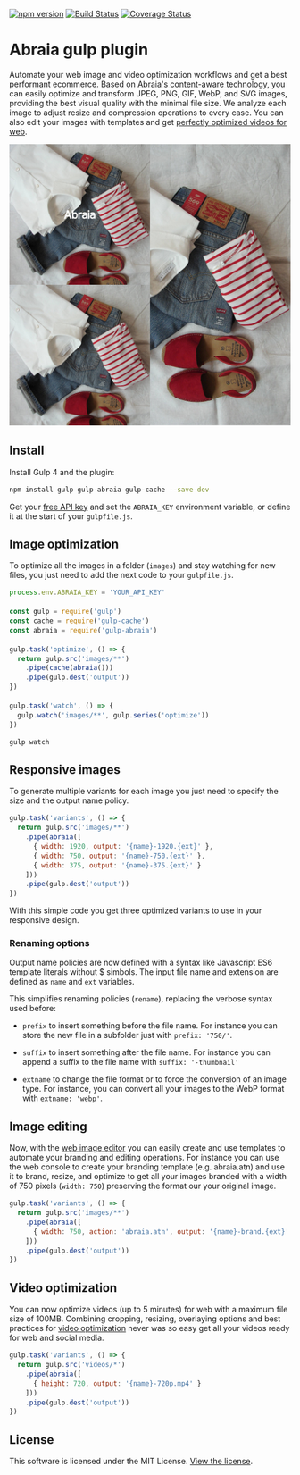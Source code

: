 [![npm version](https://img.shields.io/npm/v/gulp-abraia.svg?style=flat-square)](https://www.npmjs.com/package/gulp-abraia)
[![Build Status](https://img.shields.io/travis/abraia/gulp-abraia.svg?style=flat-square)](https://travis-ci.org/abraia/gulp-abraia)
[![Coverage Status](https://img.shields.io/coveralls/github/abraia/gulp-abraia/badge.svg?style=flat-square)](https://coveralls.io/github/abraia/gulp-abraia)

# Abraia gulp plugin

Automate your web image and video optimization workflows and get a best performant ecommerce.
Based on [Abraia's content-aware technology](https://abraia.me/docs/image-optimization),
you can easily optimize and transform JPEG, PNG, GIF, WebP, and SVG images, providing
the best visual quality with the minimal file size. We analyze each image to adjust
resize and compression operations to every case. You can also edit your images with
templates and get [perfectly optimized videos for web](https://abraia.me/videos/).

![Optimized fashion clothes pictures](https://github.com/abraia/gulp-abraia/raw/master/images/fashion-mosaic.jpg)

## Install

Install Gulp 4 and the plugin:

```sh
npm install gulp gulp-abraia gulp-cache --save-dev
```

Get your [free API key](https://abraia.me/docs/getting-started) and set the
`ABRAIA_KEY` environment variable, or define it at the start of your `gulpfile.js`.

## Image optimization

To optimize all the images in a folder (`images`) and stay watching for new
files, you just need to add the next code to your `gulpfile.js`.

```js
process.env.ABRAIA_KEY = 'YOUR_API_KEY'

const gulp = require('gulp')
const cache = require('gulp-cache')
const abraia = require('gulp-abraia')

gulp.task('optimize', () => {
  return gulp.src('images/**')
    .pipe(cache(abraia()))
    .pipe(gulp.dest('output'))
})

gulp.task('watch', () => {
  gulp.watch('images/**', gulp.series('optimize'))
})
```

```sh
gulp watch
```

## Responsive images

To generate multiple variants for each image you just need to specify the size
and the output name policy.

```js
gulp.task('variants', () => {
  return gulp.src('images/**')
    .pipe(abraia([
      { width: 1920, output: '{name}-1920.{ext}' },
      { width: 750, output: '{name}-750.{ext}' },
      { width: 375, output: '{name}-375.{ext}' }
    ]))
    .pipe(gulp.dest('output'))
})
```

With this simple code you get three optimized variants to use in your responsive
design.

### Renaming options

Output name policies are now defined with a syntax like Javascript ES6 template
literals without $ simbols. The input file name and extension are defined as
`name` and `ext` variables.

This simplifies renaming policies (`rename`), replacing the verbose syntax used
before:

- `prefix` to insert something before the file name. For instance you can store
the new file in a subfolder just with `prefix: '750/'`.

- `suffix` to insert something after the file name. For instance you can append
a suffix to the file name with `suffix: '-thumbnail'`

- `extname` to change the file format or to force the conversion of an image
type. For instance, you can convert all your images to the WebP format with
 `extname: 'webp'`.

## Image editing

Now, with the [web image editor](https://abraia.me/console/editor) you can easily
create and use templates to automate your branding and editing operations. For
instance you can use the web console to create your branding template (e.g. abraia.atn)
and use it to brand, resize, and optimize to get all your images branded with a
width of 750 pixels (`width: 750`) preserving the format our your original image.

```js
gulp.task('variants', () => {
  return gulp.src('images/**')
    .pipe(abraia([
      { width: 750, action: 'abraia.atn', output: '{name}-brand.{ext}' }
    ]))
    .pipe(gulp.dest('output'))
})
```

## Video optimization

You can now optimize videos (up to 5 minutes) for web with a maximum file size of 100MB.
Combining cropping, resizing, overlaying options and best practices for [video
optimization](https://abraia.me/docs/video-optimization/) never was so easy get all
your videos ready for web and social media.

```js
gulp.task('variants', () => {
  return gulp.src('videos/*')
    .pipe(abraia([
      { height: 720, output: '{name}-720p.mp4' }
    ]))
    .pipe(gulp.dest('output'))
})
```

## License

This software is licensed under the MIT License. [View the license](LICENSE).
